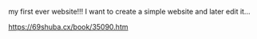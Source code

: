  my first ever website!!!
I want to create a simple website and later edit it... 






https://69shuba.cx/book/35090.htm
